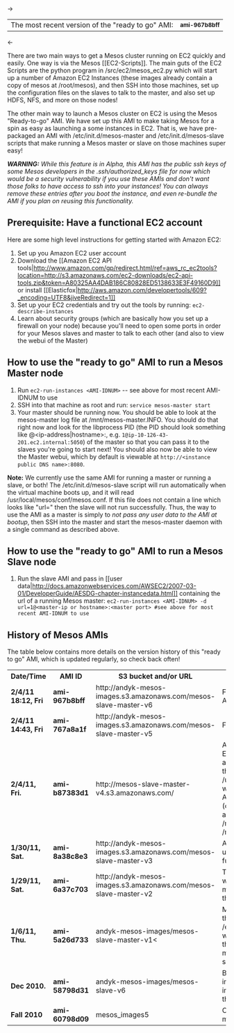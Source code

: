 -><font size="3em"><table><tr><td>The most recent version of the "ready to go" AMI:</td><td><font size="2em"><b>ami-967b8bff</b></font></td></tr></table></font><-

There are two main ways to get a Mesos cluster running on EC2 quickly and easily. One way is via the Mesos [[EC2-Scripts]]. The main guts of the EC2 Scripts are the python program in <mesos-download-root-dir>/src/ec2/mesos_ec2.py which will start up a number of Amazon EC2 Instances (these images already contain a copy of mesos at /root/mesos), and then SSH into those machines, set up the configuration files on the slaves to talk to the master, and also set up HDFS, NFS, and more on those nodes!

The other main way to launch a Mesos cluster on EC2 is using the Mesos "Ready-to-go" AMI. We have set up this AMI to make taking Mesos for a spin as easy as launching a some instances in EC2. That is, we have pre-packaged an AMI with /etc/init.d/mesos-master and /etc/init.d/mesos-slave scripts that make running a Mesos master or slave on those machines super easy!

<i><b>WARNING:</b> While this feature is in Alpha, this AMI has the public ssh keys of some Mesos developers in the .ssh/authorized_keys file for now which would be a security vulnerability if you use these AMIs and don't want those folks to have access to ssh into your instances! You can always remove these entries after you boot the instance, and even re-bundle the AMI if you plan on reusing this functionality.</i>

## Prerequisite: Have a functional EC2 account

Here are some high level instructions for getting started with Amazon EC2:

1. Set up you Amazon EC2 user account
1. Download the [[Amazon EC2 API tools|http://www.amazon.com/gp/redirect.html/ref=aws_rc_ec2tools?location=http://s3.amazonaws.com/ec2-downloads/ec2-api-tools.zip&token=A80325AA4DAB186C80828ED5138633E3F49160D9]] or install [[Elasticfox|http://aws.amazon.com/developertools/609?_encoding=UTF8&jiveRedirect=1]]
1. Set up your EC2 credentials and try out the tools by running: `ec2-describe-instances`
1. Learn about security groups (which are basically how you set up a firewall on your node) because you'll need to open some ports in order for your Mesos slaves and master to talk to each other (and also to view the webui of the Master)

## How to use the "ready to go" AMI to run a Mesos Master node

1. Run `ec2-run-instances <AMI-IDNUM>` -- see above for most recent AMI-IDNUM to use
1. SSH into that machine as root and run: `service mesos-master start`
1. Your master should be running now. You should be able to look at the mesos-master log file at /mnt/mesos-master.INFO. You should do that right now and look for the libprocess PID (the PID should look something like <Integer>@<ip-address|hostname>:<port-num>, e.g. `1@ip-10-126-43-201.ec2.internal:5050`) of the master so that you can pass it to the slaves you're going to start next! You should also now be able to view the Master webui, which by default is viewable at `http://<instance public DNS name>:8080`.

<b>Note:</b> We currently use the same AMI for running a master or running a slave, or both! The /etc/init.d/mesos-slave script will run automatically when the virtual machine boots up, and it will read /usr/local/mesos/conf/mesos.conf. If this file does not contain a line which looks like "url=<lib process PID of mesos master>" then the slave will not run successfully. Thus, the way to use the AMI as a master is simply to <i>not pass any user data to the AMI at bootup</i>, then SSH into the master and start the mesos-master daemon with a single command as described above.

## How to use the "ready to go" AMI to run a Mesos Slave node

1. Run the slave AMI and pass in [[user data|http://docs.amazonwebservices.com/AWSEC2/2007-03-01/DeveloperGuide/AESDG-chapter-instancedata.html]] containing the url of a running Mesos master: `ec2-run-instances <AMI-IDNUM> -d url=1@<master-ip or hostname>:<master port> #see above for most recent AMI-IDNUM to use`

## History of Mesos AMIs
The table below contains more details on the version history of this "ready to go" AMI, which is updated regularly, so check back often!

<table>
  <tr>
    <th>Date/Time</th><th>AMI ID</th><th>S3 bucket and/or URL</th><th>Description and Notes</th><th>Bugs/Issues</th>
  </tr>
  <tr>
    <td><b>2/4/11 18:12, Fri</b></td><td><b>ami-967b8bff</b></td><td>http://andyk-mesos-images.s3.amazonaws.com/mesos-slave-master-v6</td><td>Fixed <i>~/.deploylib_tags</i> bug in last 2 AMIs</td><td></td>
  </tr>
  <tr>
    <td><b>2/4/11 14:43, Fri</b></td><td><b>ami-767a8a1f</b></td><td>http://andyk-mesos-images.s3.amazonaws.com/mesos-slave-master-v5</td><td>Fixed ~/.tags bug in last AMI</td><td>The file is actually called .deploylib_tags, so this didn't fixt the bug afterall.</td>
  </tr>
  <tr>
    <td><b>2/4/11, Fri.</b></td><td><b>ami-b87383d1</b></td><td>http://mesos-slave-master-v4.s3.amazonaws.com/</td><td>Andy rolled a new AMI with mesos Event History functionality installed and enabled by default. Check out the new line in the config file at /usr/local/mesos/conf/mesos.conf which says "event_history_sqlite=1". Also check out the two new files (one txt and one sqlite3) storing task and framework history events: /mnt/event_history_db.sqlite3 and /mnt/event_history_log.txt</td><td>The ~/.tags director(/file?) was left on the image, needs to be removed by EC2Instance.bundleNewAMI() before ec2-bundle-volume is called.</td>
  </tr>
  <tr>
    <td><b>1/30/11, Sat.</b></td><td><b>ami-8a38c8e3</b></td><td>http://andyk-mesos-images.s3.amazonaws.com/mesos-slave-master-v3</td><td>Andy and Michael created a new AMI using the shiney new deploylib functionality!</td><td></td>
  </tr>
  <tr>
    <td><b>1/29/11, Sat.</b><td><b>ami-6a37c703</b></td></td><td>http://andyk-mesos-images.s3.amazonaws.com/mesos-slave-master-v2</td><td>This image has nginx added (which was set up by Justin Ma) and the most recent version of Mesos (using the radlab-demo branch)</td><td><i>DON'T USE THIS</i>: andyk forgot to run `make install`</td>
  </tr>
  <tr>
    <td><b>1/6/11, Thu.</b></td><td><b>ami-5a26d733</b></td><td>andyk-mesos-images/mesos-slave-master-v1<</td><td>Michael and Beth updated Mesos on that image. I added the /etc/init.d/mesos-master script as well as the /etc/default/mesos file that <b>ENABLE</b>s mesos. It doesn't run mesos-master at OS startup, but you should be able to run a master.</td><td></td>
  </tr>
  <tr>
    <td><b>Dec 2010.</b></td><td><b>ami-58798d31</b></td><td>andyk-mesos-images/mesos-slave-v6</td><td>Bundled, uploaded, and registered image in s3 bucket (see image.manifest.xml inside of that for the meta data about AMI parts)</td><td></td>
  </tr>
  <tr>
    <td><b>Fall 2010</b></td><td><b>ami-60798d09</b></td><td>mesos_images5</td><td>Created new AMI in s3 bucket (see mesos_images5/image.manifest.xml)</td><td></td>
  </tr>
  <tr>
</table>